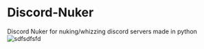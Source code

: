 # Discord-Nuker
Discord Nuker for nuking/whizzing discord servers made in python![sdfsdfsfd](https://user-images.githubusercontent.com/76713140/117554294-56fe2080-b01c-11eb-9bf7-40938130840f.png)

